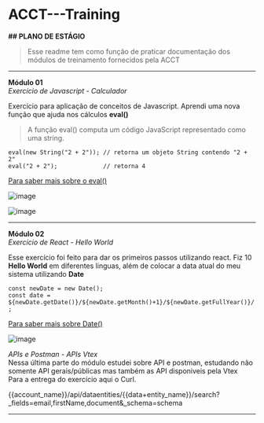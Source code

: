 # ACCT---Training

**## PLANO DE ESTÁGIO**

> Esse readme tem como função de praticar documentação dos módulos de treinamento fornecidos pela ACCT

------------------------------------------------------------------------------------------------------------------

**Módulo 01**
</br>
*Exercício de Javascript - Calculador*

Exercício para aplicação de conceitos de Javascript.
Aprendi uma nova função que ajuda nos cálculos **eval()**

> A função eval() computa um código JavaScript representado como uma string.

`eval(new String("2 + 2")); // retorna um objeto String contendo "2 + 2"`
</br>
`eval("2 + 2");             // retorna 4`

[Para saber mais sobre o eval()](https://developer.mozilla.org/pt-BR/docs/Web/JavaScript/Reference/Global_Objects/eval)

![image](https://user-images.githubusercontent.com/62566792/174821894-807da596-2761-4c1f-a4a8-34584b859ac1.png)

![image](https://user-images.githubusercontent.com/62566792/174821959-06bfcba7-ccb7-4ad8-9dfc-55065a487331.png)


------------------------------------------------------------------------------------------------------------------

**Módulo 02**
</br>
*Exercício de React - Hello World*

Esse exercício foi feito para dar os primeiros passos utilizando react.
Fiz 10 **Hello World** em diferentes linguas, além de colocar a data atual do meu sistema utilizando **Date** 

`const newDate = new Date();`
</br>
 `const date = ${newDate.getDate()}/${newDate.getMonth()+1}/${newDate.getFullYear()}/;`
 
 [Para saber mais sobre Date()](https://www.w3schools.com/js/js_dates.asp)

![image](https://user-images.githubusercontent.com/62566792/174866119-55a3b6f7-d36c-4e2e-a931-65addebec6e3.png)
</br>


*APIs e Postman - APIs Vtex*
</br>
Nessa última parte do módulo estudei sobre API e postman, estudando não somente API gerais/públicas mas também as API disponiveis pela Vtex </br>
Para a entrega do exercício aqui o Curl.

{{account_name}}/api/dataentities/{{data+entity_name}}/search?_fields=email,firstName,document&_schema=schema

------------------------------------------------------------------------------------------------------------------






